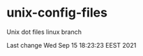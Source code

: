 unix-config-files
=================

Unix dot files linux branch

Last change Wed Sep 15 18:23:23 EEST 2021
